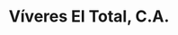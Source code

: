 ---
title: "Víveres El Total, C.A."
url: /ciudad-guayana-puerto-ordaz/viveres-el-total-c-a/
shop: supermercado
---